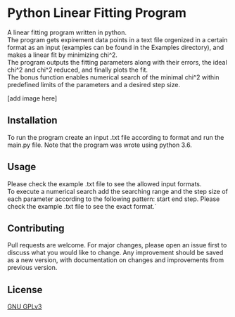 # Python Linear Fitting Program

A linear fitting program written in python.<br>
The program gets expirement data points in a text file orgenized in a certain format as an input (examples can be found in the Examples directory), and makes a linear fit by minimizing chi^2.<br>
The program outputs the fitting parameters along with their errors, the ideal chi^2 and chi^2 reduced, and finally plots the fit.<br>
The bonus function enables numerical search of the minimal chi^2 within predefined limits of the parameters and a desired step size.

[add image here]

## Installation

To run the program create an input .txt file according to format and run the main.py file.
Note that the program was wrote using python 3.6.

## Usage

Please check the example .txt file to see the allowed input formats.<br>
To execute a numerical search add the searching range and the step size of each parameter according to the following pattern: start end step.
Please check the example .txt file to see the exact format.`

## Contributing
Pull requests are welcome. For major changes, please open an issue first to discuss what you would like to change.
Any improvement should be saved as a new version, with documentation on changes and improvements from previous version.

## License
[GNU GPLv3](https://choosealicense.com/licenses/gpl-3.0/)
